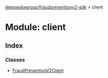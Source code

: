 [@expediagroup/fraudpreventionv2-sdk](../index.md) > client

# Module: client

## Index

### Classes

-   [FraudPreventionV2Client](classes/class.FraudPreventionV2Client.md)
